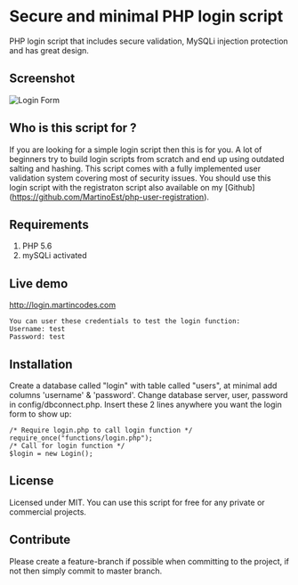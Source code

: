 # Secure and minimal PHP login script
PHP login script that includes secure validation, MySQLi injection protection and has great design.
## Screenshot
![Login Form](http://i.imgur.com/lbuttFs.png)

## Who is this script for ?
If you are looking for a simple login script then this is for you. A lot of beginners try to build login scripts from scratch and end up using outdated salting and hashing. This script comes with a fully implemented user validation system covering most of security issues. You should use this login script with the registraton script also available on my [Github] (https://github.com/MartinoEst/php-user-registration).
## Requirements
1. PHP 5.6
2. mySQLi activated

## Live demo
http://login.martincodes.com

```
You can user these credentials to test the login function:
Username: test
Password: test
```
## Installation
Create a database called "login" with table called "users", at minimal add columns 'username' & 'password'.
Change database server, user, password in config/dbconnect.php.
Insert these 2 lines anywhere you want the login form to show up:
```
/* Require login.php to call login function */
require_once("functions/login.php");
/* Call for login function */
$login = new Login();
```
## License
Licensed under MIT. You can use this script for free for any private or commercial projects.
## Contribute
Please create a feature-branch if possible when committing to the project, if not then simply commit to master branch.


